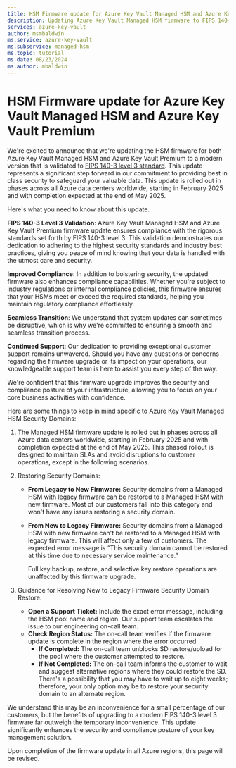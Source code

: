```yaml
---
title: HSM Firmware update for Azure Key Vault Managed HSM and Azure Key Vault Premium for enhanced security and compliance
description: Updating Azure Key Vault Managed HSM firmware to FIPS 140-3 level 3 enhances security and compliance, ensuring seamless transitions and continued support for users globally.
services: azure-key-vault
author: msmbaldwin
ms.service: azure-key-vault
ms.subservice: managed-hsm
ms.topic: tutorial
ms.date: 08/23/2024
ms.author: mbaldwin
---
```


# HSM Firmware update for Azure Key Vault Managed HSM and Azure Key Vault Premium

We're excited to announce that we're updating the HSM firmware for both Azure Key Vault Managed HSM and Azure Key Vault Premium to a modern version that is validated to [FIPS 140-3 level 3 standard](https://csrc.nist.gov/projects/cryptographic-module-validation-program/certificate/4700). This update represents a significant step forward in our commitment to providing best in class security to safeguard your valuable data. This update is rolled out in phases across all Azure data centers worldwide, starting in February 2025 and with completion expected at the end of May 2025.

Here's what you need to know about this update.

**FIPS 140-3 Level 3 Validation**: Azure Key Vault Managed HSM and Azure Key Vault Premium firmware update ensures compliance with the rigorous standards set forth by FIPS 140-3 level 3. This validation demonstrates our dedication to adhering to the highest security standards and industry best practices, giving you peace of mind knowing that your data is handled with the utmost care and security.

**Improved Compliance**: In addition to bolstering security, the updated firmware also enhances compliance capabilities. Whether you're subject to industry regulations or internal compliance policies, this firmware ensures that your HSMs meet or exceed the required standards, helping you maintain regulatory compliance effortlessly.

**Seamless Transition**: We understand that system updates can sometimes be disruptive, which is why we're committed to ensuring a smooth and seamless transition process.

**Continued Support**: Our dedication to providing exceptional customer support remains unwavered. Should you have any questions or concerns regarding the firmware upgrade or its impact on your operations, our knowledgeable support team is here to assist you every step of the way.

We're confident that this firmware upgrade improves the security and compliance posture of your infrastructure, allowing you to focus on your core business activities with confidence.

Here are some things to keep in mind specific to Azure Key Vault Managed HSM Security Domains:

1. The Managed HSM firmware update is rolled out in phases across all Azure data centers worldwide, starting in February 2025 and with completion expected at the end of May 2025. This phased rollout is designed to maintain SLAs and avoid disruptions to customer operations, except in the following scenarios. 

2. Restoring Security Domains:
   - **From Legacy to New Firmware:** Security domains from a Managed HSM with legacy firmware can be restored to a Managed HSM with new firmware. Most of our customers fall into this category and won't have any issues restoring a security domain.
   - **From New to Legacy Firmware:** Security domains from a Managed HSM with new firmware can't be restored to a Managed HSM with legacy firmware. This will affect only a few of customers. 
       The expected error message is “This security domain cannot be restored at this time due to necessary service maintenance.”
  
       Full key backup, restore, and selective key restore operations are unaffected by this firmware upgrade.
3. Guidance for Resolving New to Legacy Firmware Security Domain Restore:
   - **Open a Support Ticket:** Include the exact error message, including the HSM pool name and region. Our support team escalates the issue to our engineering on-call team.
   - **Check Region Status:** The on-call team verifies if the firmware update is complete in the region where the error occurred.
     - **If Completed:** The on-call team unblocks SD restore/upload for the pool where the customer attempted to restore.
     - **If Not Completed:** The on-call team informs the customer to wait and suggest alternative regions where they could restore the SD. There's a possibility that you may have to wait up to eight weeks; therefore, your only option may be to restore your security domain to an alternate region.

We understand this may be an inconvenience for a small percentage of our customers, but the benefits of upgrading to a modern FIPS 140-3 level 3 firmware far outweigh the temporary inconvenience. This update significantly enhances the security and compliance posture of your key management solution.

Upon completion of the firmware update in all Azure regions, this page will be revised.
